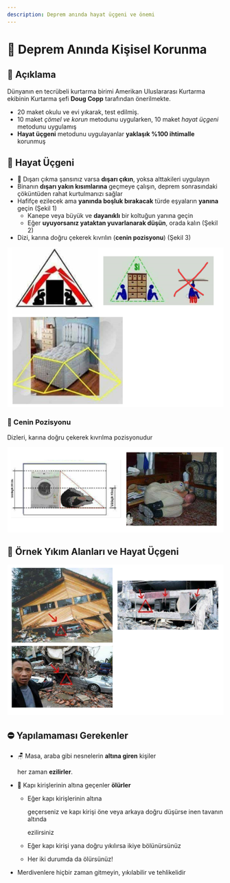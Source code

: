 ```yaml
---
description: Deprem anında hayat üçgeni ve önemi
---
```


# 💒 Deprem Anında Kişisel Korunma

## 🗽 Açıklama

Dünyanın en tecrübeli kurtarma birimi Amerikan Uluslararası Kurtarma ekibinin Kurtarma şefi **Doug Copp** tarafından önerilmekte.

* 20 maket okulu ve evi yıkarak, test edilmiş.
* 10 maket _çömel ve korun_ metodunu uygularken, 10 maket _hayat üçgeni_ metodunu uygulamış
* **Hayat üçgeni** metodunu uygulayanlar **yaklaşık %100 ihtimalle** korunmuş

## 📐 Hayat Üçgeni

* 🏃‍ Dışarı çıkma şansınız varsa **dışarı çıkın**, yoksa alttakileri uygulayın
* Binanın **dışarı yakın kısımlarına** geçmeye çalışın, deprem sonrasındaki çöküntüden rahat kurtulmanızı sağlar
* Hafifçe ezilecek ama **yanında boşluk bırakacak** türde eşyaların **yanına** geçin \(Şekil 1\)
  * Kanepe veya büyük ve **dayanıklı** bir koltuğun yanına geçin
  * Eğer **uyuyorsanız yataktan yuvarlanarak düşün**, orada kalın \(Şekil 2\)
* Dizi, karına doğru çekerek kıvrılın \(**cenin pozisyonu**\) \(Şekil 3\)

![Hayat &#xFC;&#xE7;geni](../.gitbook/assets/image%20%2861%29.png)

### 🙍‍ Cenin Pozisyonu

Dizleri, karına doğru çekerek kıvrılma pozisyonudur

![Cenin pozisyonu](../.gitbook/assets/image%20%2890%29.png)

## 🧱 Örnek Yıkım Alanları ve Hayat Üçgeni

![&#xD6;rnek y&#x131;k&#x131;m alanlar&#x131; ve hayat &#xFC;&#xE7;geni](../.gitbook/assets/image%20%2892%29.png)

## ⛔ Yapılamaması Gerekenler

* 🪑 Masa, araba gibi nesnelerin **altına giren** kişiler

  her zaman **ezilirler**. 

* 🚪 Kapı kirişlerinin altına geçenler **ölürler**
  * Eğer kapı kirişlerinin altına

    geçerseniz ve kapı kirişi öne veya arkaya doğru düşürse inen tavanın altında

    ezilirsiniz

  * Eğer kapı kirişi yana doğru yıkılırsa ikiye bölünürsünüz
  * Her iki durumda da ölürsünüz!
* Merdivenlere hiçbir zaman gitmeyin, yıkılabilir ve tehlikelidir

